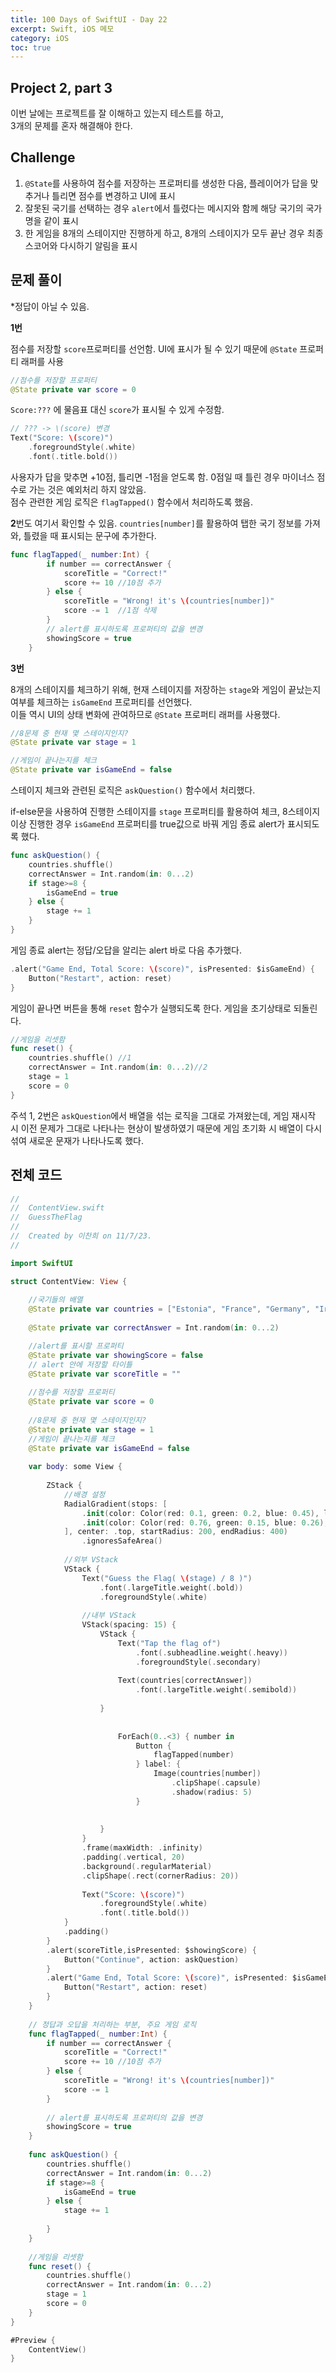 ```yaml
---
title: 100 Days of SwiftUI - Day 22
excerpt: Swift, iOS 메모
category: iOS
toc: true
---
```


## Project 2, part 3 

이번 날에는 프로젝트를 잘 이해하고 있는지 테스트를 하고,  
3개의 문제를 혼자 해결해야 한다.

## Challenge

1. `@State`를 사용하여 점수를 저장하는 프로퍼티를 생성한 다음, 플레이어가 답을 맞추거나 틀리면 점수를 변경하고 UI에 표시
2. 잘못된 국기를 선택하는 경우 `alert`에서 틀렸다는 메시지와 함께 해당 국기의 국가명을 같이 표시
3. 한 게임을 8개의 스테이지만 진행하게 하고, 8개의 스테이지가 모두 끝난 경우 최종 스코어와 다시하기 알림을 표시

## 문제 풀이

*정답이 아닐 수 있음.

**1번**  

점수를 저장할 `score`프로퍼티를 선언함. UI에 표시가 될 수 있기 때문에 `@State` 프로퍼티 래퍼를 사용

~~~swift
//점수를 저장할 프로퍼티
@State private var score = 0
~~~

`Score:???` 에 물음표 대신 `score`가 표시될 수 있게 수정함.

~~~swift
// ??? -> \(score) 변경
Text("Score: \(score)")
    .foregroundStyle(.white)
    .font(.title.bold())
~~~

사용자가 답을 맞추면 +10점, 틀리면 -1점을 얻도록 함. 0점일 때 틀린 경우 마이너스 점수로 가는 것은 예외처리 하지 않았음.  
점수 관련한 게임 로직은 `flagTapped()` 함수에서 처리하도록 했음.

**2**번도 여기서 확인할 수 있음.
`countries[number]`를 활용하여 탭한 국기 정보를 가져와, 틀렸을 때 표시되는 문구에 추가한다.

~~~swift
func flagTapped(_ number:Int) {
        if number == correctAnswer {
            scoreTitle = "Correct!"
            score += 10 //10점 추가
        } else {
            scoreTitle = "Wrong! it's \(countries[number])"
            score -= 1  //1점 삭제
        }        
        // alert를 표시하도록 프로퍼티의 값을 변경
        showingScore = true
    }
~~~

**3번**

8개의 스테이지를 체크하기 위해, 현재 스테이지를 저장하는 `stage`와 게임이 끝났는지 여부를 체크하는 `isGameEnd` 프로퍼티를 선언했다.  
이들 역시 UI의 상태 변화에 관여하므로 `@State` 프로퍼티 래퍼를 사용했다.

~~~swift
//8문제 중 현재 몇 스테이지인지?
@State private var stage = 1

//게임이 끝나는지를 체크
@State private var isGameEnd = false
~~~

스테이지 체크와 관련된 로직은 `askQuestion()` 함수에서 처리했다.

if-else문을 사용하여 진행한 스테이지를 `stage` 프로퍼티를 활용하여 체크, 8스테이지 이상 진행한 경우 `isGameEnd` 프로퍼티를 true값으로 바꿔 게임 종료 alert가 표시되도록 했다.

~~~swift
func askQuestion() {
    countries.shuffle()
    correctAnswer = Int.random(in: 0...2)
    if stage>=8 {
        isGameEnd = true
    } else {
        stage += 1            
    }
}
~~~

게임 종료 alert는 정답/오답을 알리는 alert 바로 다음 추가했다.

~~~swift
.alert("Game End, Total Score: \(score)", isPresented: $isGameEnd) {
    Button("Restart", action: reset)
}
~~~

게임이 끝나면 버튼을 통해 `reset` 함수가 실행되도록 한다. 게임을 초기상태로 되돌린다.

~~~swift
//게임을 리셋함
func reset() {
    countries.shuffle() //1
    correctAnswer = Int.random(in: 0...2)//2
    stage = 1
    score = 0
}
~~~

주석 1, 2번은 `askQuestion`에서 배열을 섞는 로직을 그대로 가져왔는데, 게임 재시작 시 이전 문제가 그대로 나타나는 현상이 발생하였기 때문에 게임 초기화 시 배열이 다시 섞여 새로운 문재가 나타나도록 했다.

## 전체 코드

~~~swift
//
//  ContentView.swift
//  GuessTheFlag
//
//  Created by 이찬희 on 11/7/23.
//

import SwiftUI

struct ContentView: View {
    
    //국기들의 배열
    @State private var countries = ["Estonia", "France", "Germany", "Ireland", "Italy", "Nigeria", "Poland", "Spain", "UK", "Ukraine", "US"].shuffled()
    
    @State private var correctAnswer = Int.random(in: 0...2)

    //alert를 표시할 프로퍼티
    @State private var showingScore = false
    // alert 안에 저장할 타이틀
    @State private var scoreTitle = ""
    
    //점수를 저장할 프로퍼티
    @State private var score = 0
    
    //8문제 중 현재 몇 스테이지인지?
    @State private var stage = 1
    //게임이 끝나는지를 체크
    @State private var isGameEnd = false
    
    var body: some View {
        
        ZStack {
            //배경 설정
            RadialGradient(stops: [
                .init(color: Color(red: 0.1, green: 0.2, blue: 0.45), location: 0.3),
                .init(color: Color(red: 0.76, green: 0.15, blue: 0.26), location: 0.3),
            ], center: .top, startRadius: 200, endRadius: 400)
                .ignoresSafeArea()
            
            //외부 VStack
            VStack {
                Text("Guess the Flag( \(stage) / 8 )")
                    .font(.largeTitle.weight(.bold))
                    .foregroundStyle(.white)
                
                //내부 VStack
                VStack(spacing: 15) {
                    VStack {
                        Text("Tap the flag of")
                            .font(.subheadline.weight(.heavy))
                            .foregroundStyle(.secondary)
                            
                        Text(countries[correctAnswer])
                            .font(.largeTitle.weight(.semibold))
                            
                    }
                    
                    
                        ForEach(0..<3) { number in
                            Button {
                                flagTapped(number)
                            } label: {
                                Image(countries[number])
                                    .clipShape(.capsule)
                                    .shadow(radius: 5)
                            }
                            
                        
                    }
                }
                .frame(maxWidth: .infinity)
                .padding(.vertical, 20)
                .background(.regularMaterial)
                .clipShape(.rect(cornerRadius: 20))
                
                Text("Score: \(score)")
                    .foregroundStyle(.white)
                    .font(.title.bold())
            }
            .padding()
        }
        .alert(scoreTitle,isPresented: $showingScore) {
            Button("Continue", action: askQuestion)
        }
        .alert("Game End, Total Score: \(score)", isPresented: $isGameEnd) {
            Button("Restart", action: reset)
        }
    }
        
    // 정답과 오답을 처리하는 부분, 주요 게임 로직
    func flagTapped(_ number:Int) {
        if number == correctAnswer {
            scoreTitle = "Correct!"
            score += 10 //10점 추가
        } else {
            scoreTitle = "Wrong! it's \(countries[number])"
            score -= 1
        }
        
        // alert를 표시하도록 프로퍼티의 값을 변경
        showingScore = true
    }
    
    func askQuestion() {
        countries.shuffle()
        correctAnswer = Int.random(in: 0...2)
        if stage>=8 {
            isGameEnd = true
        } else {
            stage += 1
            
        }
    }
    
    //게임을 리셋함
    func reset() {
        countries.shuffle()
        correctAnswer = Int.random(in: 0...2)
        stage = 1
        score = 0
    }
}

#Preview {
    ContentView()
}

~~~
